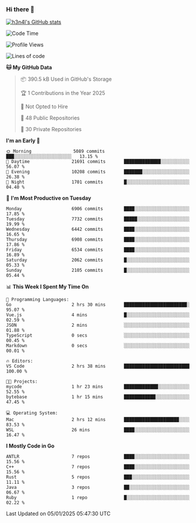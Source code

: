 ### Hi there 👋

[![h3n4l's GitHub stats](https://github-readme-stats.vercel.app/api?username=h3n4l&count_private=true&show_icons=true&theme=radical)](https://github.com/h3n4l/github-readme-stats)

<!--START_SECTION:waka-->
![Code Time](http://img.shields.io/badge/Code%20Time-2%2C038%20hrs%2021%20mins-blue)

![Profile Views](http://img.shields.io/badge/Profile%20Views-0-blue)

![Lines of code](https://img.shields.io/badge/From%20Hello%20World%20I%27ve%20Written-15.3%20million%20lines%20of%20code-blue)

**🐱 My GitHub Data** 

> 📦 390.5 kB Used in GitHub's Storage 
 > 
> 🏆 1 Contributions in the Year 2025
 > 
> 🚫 Not Opted to Hire
 > 
> 📜 48 Public Repositories 
 > 
> 🔑 30 Private Repositories 
 > 
**I'm an Early 🐤** 

```text
🌞 Morning                5089 commits        ███░░░░░░░░░░░░░░░░░░░░░░   13.15 % 
🌆 Daytime                21691 commits       ██████████████░░░░░░░░░░░   56.07 % 
🌃 Evening                10208 commits       ███████░░░░░░░░░░░░░░░░░░   26.38 % 
🌙 Night                  1701 commits        █░░░░░░░░░░░░░░░░░░░░░░░░   04.40 % 
```
📅 **I'm Most Productive on Tuesday** 

```text
Monday                   6906 commits        ████░░░░░░░░░░░░░░░░░░░░░   17.85 % 
Tuesday                  7732 commits        █████░░░░░░░░░░░░░░░░░░░░   19.99 % 
Wednesday                6442 commits        ████░░░░░░░░░░░░░░░░░░░░░   16.65 % 
Thursday                 6908 commits        ████░░░░░░░░░░░░░░░░░░░░░   17.86 % 
Friday                   6534 commits        ████░░░░░░░░░░░░░░░░░░░░░   16.89 % 
Saturday                 2062 commits        █░░░░░░░░░░░░░░░░░░░░░░░░   05.33 % 
Sunday                   2105 commits        █░░░░░░░░░░░░░░░░░░░░░░░░   05.44 % 
```


📊 **This Week I Spent My Time On** 

```text
💬 Programming Languages: 
Go                       2 hrs 30 mins       ████████████████████████░   95.07 % 
Vue.js                   4 mins              █░░░░░░░░░░░░░░░░░░░░░░░░   02.59 % 
JSON                     2 mins              ░░░░░░░░░░░░░░░░░░░░░░░░░   01.88 % 
TypeScript               0 secs              ░░░░░░░░░░░░░░░░░░░░░░░░░   00.45 % 
Markdown                 0 secs              ░░░░░░░░░░░░░░░░░░░░░░░░░   00.01 % 

🔥 Editors: 
VS Code                  2 hrs 38 mins       █████████████████████████   100.00 % 

🐱‍💻 Projects: 
mycode                   1 hr 23 mins        █████████████░░░░░░░░░░░░   52.55 % 
bytebase                 1 hr 15 mins        ████████████░░░░░░░░░░░░░   47.45 % 

💻 Operating System: 
Mac                      2 hrs 12 mins       █████████████████████░░░░   83.53 % 
WSL                      26 mins             ████░░░░░░░░░░░░░░░░░░░░░   16.47 % 
```

**I Mostly Code in Go** 

```text
ANTLR                    7 repos             ████░░░░░░░░░░░░░░░░░░░░░   15.56 % 
C++                      7 repos             ████░░░░░░░░░░░░░░░░░░░░░   15.56 % 
Rust                     5 repos             ███░░░░░░░░░░░░░░░░░░░░░░   11.11 % 
Java                     3 repos             ██░░░░░░░░░░░░░░░░░░░░░░░   06.67 % 
Ruby                     1 repo              █░░░░░░░░░░░░░░░░░░░░░░░░   02.22 % 
```




 Last Updated on 05/01/2025 05:47:30 UTC
<!--END_SECTION:waka-->

